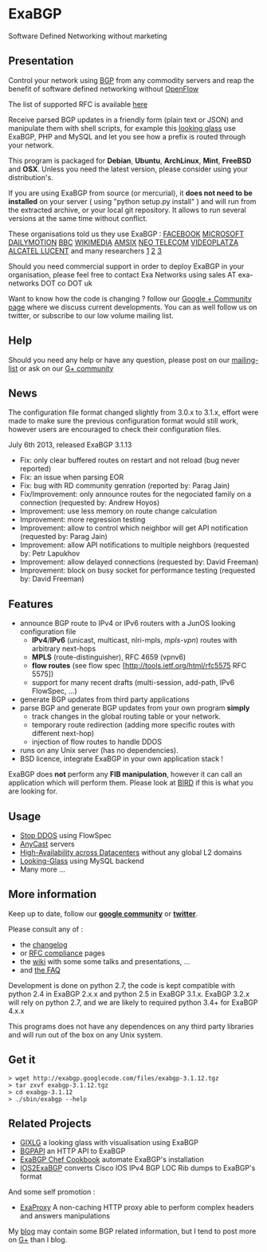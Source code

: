 ExaBGP
======

Software Defined Networking without marketing

Presentation
------------

Control your network using [BGP](http://www.ietf.org/rfc/rfc4271.txt) from any commodity servers and reap the benefit of software defined networking without [OpenFlow](http://www.wired.com/wiredenterprise/2012/04/going-with-the-flow-google/)

The list of supported RFC is available [here](https://github.com/Thomas-Mangin/exabgp/wiki/RFC-Information)

Receive parsed BGP updates in a friendly form (plain text or JSON) and manipulate them with shell scripts, for example this [looking glass](https://code.google.com/p/gixlg/wiki/sample_maps) use ExaBGP, PHP and MySQL and let you see how a prefix is routed through your network.

This program is packaged for **Debian**, **Ubuntu**, **ArchLinux**, **Mint**, **FreeBSD** and **OSX**. Unless you need the latest version, please consider using your distribution's.

If you are using ExaBGP from source (or mercurial), it **does not need to be installed** on your server ( using "python setup.py install" ) and will run from the extracted archive, or your local git repository. It allows to run several versions at the same time without conflict.

These organisations told us they use ExaBGP :
[FACEBOOK](http://velocityconf.com/velocity2013/public/schedule/detail/28410)
[MICROSOFT](http://www.nanog.org/sites/default/files/wed.general.brainslug.lapukhov.20.pdf)
[DAILYMOTION](https://twitter.com/fgabut)
[BBC](http://www.bbc.co.uk/)
[WIKIMEDIA](https://github.com/Thomas-Mangin/exabgp/issues/4)
[AMSIX](https://ripe64.ripe.net/presentations/49-Follow_Up_AMS-IX_route-server_test_Euro-IX_20th_RIPE64.pdf)
[NEO TELECOM](http://media.frnog.org/FRnOG_18/FRnOG_18-6.pdf)
[VIDEOPLATZA](http://www.videoplaza.com/wp-content/uploads/2013/04/Junior-Operations-Engineer-Spring-2013.pdf)
[ALCATEL LUCENT](http://www.nanog.org/sites/default/files/wed.general.trafficdiversion.serodio.10.pdf)
and many researchers
[1](http://typo3.change-project.eu/fileadmin/publications/Deliverables/CHANGE_Deliverable_D4-3_Revised.pdf)
[2](http://www.cs.cornell.edu/projects/quicksilver/public_pdfs/tcpr.pdf)
[3](http://docs.di.fc.ul.pt/jspui/bitstream/10455/6703/1/Disserta%C3%A7%C3%A3o%20de%20mestrado%20do%20S%C3%A9rgio%20Miguel%20Geraldes%20de%20oliveira%20Serrano_Nov-2010.pdf)

Should you need commercial support in order to deploy ExaBGP in your organisation, please feel free to contact Exa Networks using sales AT exa-networks DOT co DOT uk

Want to know how the code is changing ? follow our [Google + Community page](https://plus.google.com/communities/108249711110699351497) where we discuss current developments. You can as well follow us on twitter, or subscribe to our low volume mailing list.

Help
----

Should you need any help or have any question, please post on our [mailing-list](http://groups.google.com/group/exabgp-users) or ask on our [G+ community](https://plus.google.com/u/0/communities/108249711110699351497)

News
----

The configuration file format changed slightly from 3.0.x to 3.1.x, effort were made to make sure the previous configuration format would still work, however users are encouraged to check their configuration files.

July 6th 2013, released ExaBGP 3.1.13

 * Fix: only clear buffered routes on restart and not reload (bug never reported)
 * Fix: an issue when parsing EOR
 * Fix: bug with RD community genration (reported by: Parag Jain)
 * Fix/Improvement: only announce routes for the negociated family on a connection (requested by: Andrew Hoyos)
 * Improvement: use less memory on route change calculation
 * Improvement: more regression testing
 * Improvement: allow to control which neighbor will get API notification (requested by: Parag Jain)
 * Improvement: allow API notifications to multiple neighbors (requested by: Petr Lapukhov
 * Improvement: allow delayed connections (requested by: David Freeman)
 * Improvement: block on busy socket for performance testing (requested by: David Freeman)

Features
--------

 * announce BGP route to IPv4 or IPv6 routers with a JunOS looking configuration file
   * **IPv4**/**IPv6** (unicast, multicast, nlri-mpls, *mpls-vpn*) routes with arbitrary next-hops
   * **MPLS** (route-distinguisher), RFC 4659 (vpnv6)
   * **flow routes** (see flow spec [http://tools.ietf.org/html/rfc5575 RFC 5575])
   * support for many recent drafts (multi-session, add-path, IPv6 FlowSpec, ...)
 * generate BGP updates from third party applications
 * parse BGP and generate BGP updates from your own program **simply**
   * track changes in the global routing table or your network.
   * temporary route redirection (adding more specific routes with different next-hop)
   * injection of flow routes to handle DDOS
 * runs on any Unix server (has no dependencies).
 * BSD licence, integrate ExaBGP in your own application stack !

ExaBGP does **not** perform any **FIB manipulation**, however it can call an application which will perform them.
Please look at [BIRD](http://bird.network.cz/) if this is what you are looking for.

Usage
-----

 * [Stop DDOS](http://perso.nautile.fr/prez/fgabut-flowspec-frnog-final.pdf) using FlowSpec
 * [AnyCast](http://blog.iweb-hosting.co.uk/blog/2012/01/27/using-bgp-to-serve-high-availability-dns/) servers
 * [High-Availability across Datacenters](http://thomas.mangin.com/data/pdf/RIPE%2063%20-%20Mangin%20-%20BGP.pdf) without any global L2 domains
 * [Looking-Glass](https://code.google.com/p/gixlg/)  using MySQL backend
 * Many more ...

More information
----------------

Keep up to date, follow our [**google community**](https://plus.google.com/u/0/communities/108249711110699351497) or [**twitter**](https://twitter.com/#!/search/exabgp).

Please consult any of :

 * the [changelog](https://raw.github.com/Thomas-Mangin/exabgp/master/CHANGELOG)
 * or [RFC compliance](https://github.com/Thomas-Mangin/exabgp/wiki/RFC-Information) pages
 * the [wiki](https://github.com/Thomas-Mangin/exabgp/wiki) with some some talks and presentations, ...
 * and [the FAQ](https://github.com/Thomas-Mangin/exabgp/wiki/FAQ)

Development is done on python 2.7, the code is kept compatible with python 2.4 in ExaBGP 2.x.x and python 2.5 in ExaBGP 3.1.x.
ExaBGP 3.2.x will rely on python 2.7, and we are likely to required python 3.4+ for ExaBGP 4.x.x

This programs does not have any dependences on any third party libraries and will run out of the box on any Unix system.

Get it
------

	> wget http://exabgp.googlecode.com/files/exabgp-3.1.12.tgz
	> tar zxvf exabgp-3.1.12.tgz
	> cd exabgp-3.1.12
	> ./sbin/exabgp --help

Related Projects
----------------

 * [GIXLG](https://code.google.com/p/gixlg/) a looking glass with visualisation using ExaBGP
 * [BGPAPI](https://github.com/abh/bgpapi) an HTTP API to ExaBGP
 * [ExaBGP Chef Cookbook](https://github.com/hw-cookbooks/exabgp) automate ExaBGP's installation
 * [IOS2ExaBGP](https://github.com/lochiiconnectivity/ios2exa) converts Cisco IOS IPv4 BGP LOC Rib dumps to ExaBGP's format

And some self promotion :

 * [ExaProxy](http://code.google.com/p/exaproxy) A non-caching HTTP proxy able to perform complex headers and answers manipulations

My [blog](http://thomas.mangin.com/categories/networking.html) may contain some BGP related information, but I tend to post more on [G+](https://plus.google.com/u/0/communities/108249711110699351497) than I blog.
